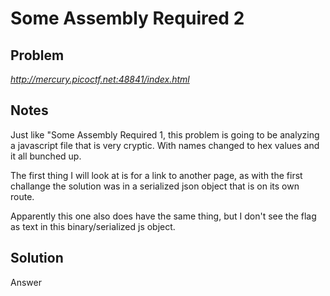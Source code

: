 # Some Assembly Required 2

## Problem

*http://mercury.picoctf.net:48841/index.html*

## Notes

Just like "Some Assembly Required 1, this problem is going to be analyzing a javascript file that is very cryptic.  With names changed to hex values and it all bunched up.

The first thing I will look at is for a link to another page, as with the first challange the solution was in a serialized json object that is on its own route.

Apparently this one also does have the same thing, but I don't see the flag as text in this binary/serialized js object.

## Solution

Answer
